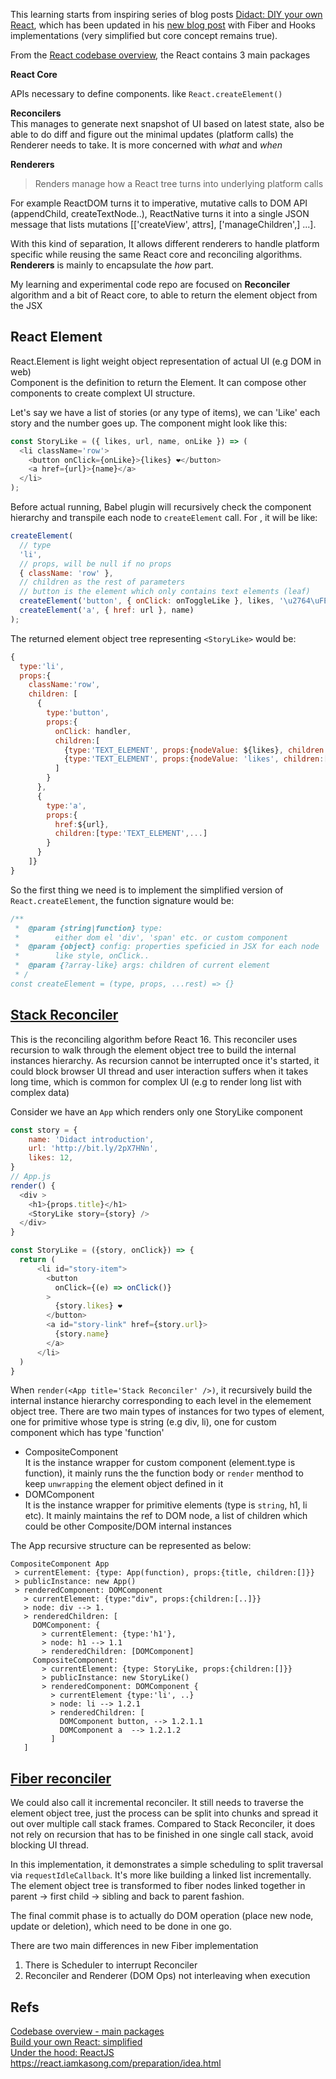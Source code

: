 This learning starts from inspiring series of blog posts [Didact: DIY your own React](https://engineering.hexacta.com/didact-learning-how-react-works-by-building-it-from-scratch-51007984e5c5), which has been updated in his [new blog post](https://pomb.us/build-your-own-react/) with Fiber and Hooks implementations (very simplified but core concept remains true).

From the [React codebase overview](https://reactjs.org/docs/codebase-overview.html), the React contains 3 main packages

**React Core**

APIs necessary to define components. like `React.createElement()`

**Reconcilers**  
This manages to generate next snapshot of UI based on latest state, also be able to do diff and figure out the minimal updates (platform calls) the Renderer needs to take. It is more concerned with _what_ and _when_

**Renderers**

> Renders manage how a React tree turns into underlying platform calls

For example ReactDOM turns it to imperative, mutative calls to DOM API (appendChild, createTextNode..), ReactNative turns it into a single JSON message that lists mutations [['createView', attrs], ['manageChildren',] ...].

With this kind of separation, It allows different renderers to handle platform specific while reusing the same React core and reconciling algorithms. **Renderers** is mainly to encapsulate the _how_ part.

My learning and experimental code repo are focused on **Reconciler** algorithm and a bit of React core, to able to return the element object from the JSX

## React Element

React.Element is light weight object representation of actual UI (e.g DOM in web)  
Component is the definition to return the Element. It can compose other components to create complext UI structure.

Let's say we have a list of stories (or any type of items), we can 'Like' each story and the number goes up. The component might look like this:

```js
const StoryLike = ({ likes, url, name, onLike }) => (
  <li className='row'>
    <button onClick={onLike}>{likes} ❤️</button>
    <a href={url}>{name}</a>
  </li>
);
```

Before actual running, Babel plugin will recursively check the component hierarchy and transpile each node to `createElement` call. For <StoryLike />, it will be like:

```js
createElement(
  // type
  'li',
  // props, will be null if no props
  { className: 'row' },
  // children as the rest of parameters
  // button is the element which only contains text elements (leaf)
  createElement('button', { onClick: onToggleLike }, likes, '\u2764\uFE0F'),
  createElement('a', { href: url }, name)
);
```

The returned element object tree representing `<StoryLike>` would be:

```js
{
  type:'li',
  props:{
    className:'row',
    children: [
      {
        type:'button',
        props:{
          onClick: handler,
          children:[
            {type:'TEXT_ELEMENT', props:{nodeValue: ${likes}, children:[]}}
            {type:'TEXT_ELEMENT', props:{nodeValue: 'likes', children:[]}}
          ]
        }
      },
      {
        type:'a',
        props:{
          href:${url},
          children:[type:'TEXT_ELEMENT',...]
        }
      }
    ]}
}
```

So the first thing we need is to implement the simplified version of `React.createElement`, the function signature would be:

```js
/**
 *  @param {string|function} type:
 *        either dom el 'div', 'span' etc. or custom component
 *  @param {object} config: properties speficied in JSX for each node
 *        like style, onClick..
 *  @param {?array-like} args: children of current element
 * /
const createElement = (type, props, ...rest) => {}
```

## [Stack Reconciler](https://reactjs.org/docs/implementation-notes.html)

This is the reconciling algorithm before React 16. This reconciler uses recursion to walk through the element object tree to build the internal instances hierarchy. As recursion cannot be interrupted once it's started, it could block browser UI thread and user interaction suffers when it takes long time, which is common for complex UI (e.g to render long list with complex data)

Consider we have an `App` which renders only one StoryLike component

```js
const story = {
    name: 'Didact introduction',
    url: 'http://bit.ly/2pX7HNn',
    likes: 12,
}
// App.js
render() {
  <div >
    <h1>{props.title}</h1>
    <StoryLike story={story} />
  </div>
}

const StoryLike = ({story, onClick}) => {
  return (
      <li id="story-item">
        <button
          onClick={(e) => onClick()}
        >
          {story.likes} ❤️
        </button>
        <a id="story-link" href={story.url}>
          {story.name}
        </a>
      </li>
  )
}
```

When `render(<App title='Stack Reconciler' />)`, it recursively build the internal instance hierarchy corresponding to each level in the elemement object tree. There are two main types of instances for two types of element, one for primitive whose type is string (e.g div, li), one for custom component which has type 'function'

- CompositeComponent  
  It is the instance wrapper for custom component (element.type is function), it mainly runs the the function body or `render` menthod to keep `unwrapping` the element object defined in it
- DOMComponent  
  It is the instance wrapper for primitive elements (type is `string`, h1, li etc). It mainly maintains the ref to DOM node, a list of children which could be other Composite/DOM internal instances

The App recursive structure can be represented as below:

```
CompositeComponent App
 > currentElement: {type: App(function), props:{title, children:[]}}
 > publicInstance: new App()
 > renderedComponent: DOMComponent
   > currentElement: {type:"div", props:{children:[..]}}
   > node: div --> 1.
   > renderedChildren: [
     DOMComponent: {
       > currentElement: {type:'h1'},
       > node: h1 --> 1.1
       > renderedChildren: [DOMComponent]
     CompositeComponent:
       > currentElement: {type: StoryLike, props:{children:[]}}
       > publicInstance: new StoryLike()
       > renderedComponent: DOMComponent {
         > currentElement {type:'li', ..}
         > node: li --> 1.2.1
         > renderedChildren: [
           DOMComponent button, --> 1.2.1.1
           DOMComponent a  --> 1.2.1.2
         ]
   ]
```

## [Fiber reconciler](https://github.com/acdlite/react-fiber-architecture)

We could also call it incremental reconciler. It still needs to traverse the element object tree, just the process can be split into chunks and spread it out over multiple call stack frames. Compared to Stack Reconciler, it does not rely on recursion that has to be finished in one single call stack, avoid blocking UI thread.

In this implementation, it demonstrates a simple scheduling to split traversal via `requestIdleCallback`. It's more like building a linked list incrementally. The element object tree is transformed to fiber nodes linked together in parent → first child → sibling and back to parent fashion.

The final commit phase is to actually do DOM operation (place new node, update or deletion), which need to be done in one go.

There are two main differences in new Fiber implementation

1. There is Scheduler to interrupt Reconciler
2. Reconciler and Renderer (DOM Ops) not interleaving when execution

## Refs

[Codebase overview - main packages](https://reactjs.org/docs/codebase-overview.html)  
[Build your own React: simplified](https://pomb.us/build-your-own-react/)  
[Under the hood: ReactJS](https://bogdan-lyashenko.github.io/Under-the-hood-ReactJS/)  
https://react.iamkasong.com/preparation/idea.html
